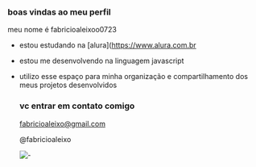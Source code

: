  ### boas vindas ao meu perfil

meu nome é fabricioaleixoo0723

- estou estudando na [alura](https://www.alura.com.br
- estou me desenvolvendo na linguagem javascript
- utilizo esse espaço para minha organização e compartilhamento dos meus projetos desenvolvidos

  ### vc entrar em contato comigo

  fabricioaleixo@gmail.com

  @fabricioaleixo

  ![-](https://media.tenor.com/i711TDaTPUAAAAC/naruto.gif)
  
